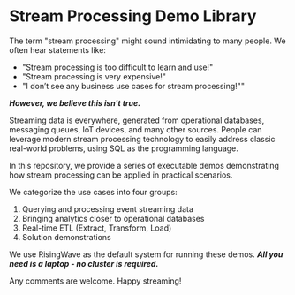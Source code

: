 # Stream Processing Demo Library

The term "stream processing" might sound intimidating to many people. We often hear statements like:

- "Stream processing is too difficult to learn and use!"
- "Stream processing is very expensive!"
- "I don’t see any business use cases for stream processing!""

_**However, we believe this isn't true.**_


Streaming data is everywhere, generated from operational databases, messaging queues, IoT devices, and many other sources. People can leverage modern stream processing technology to easily address classic real-world problems, using SQL as the programming language.

In this repository, we provide a series of executable demos demonstrating how stream processing can be applied in practical scenarios.

We categorize the use cases into four groups:

1. Querying and processing event streaming data
2. Bringing analytics closer to operational databases
3. Real-time ETL (Extract, Transform, Load)
4. Solution demonstrations

We use RisingWave as the default system for running these demos. _**All you need is a laptop - no cluster is required.**_

Any comments are welcome. Happy streaming!
